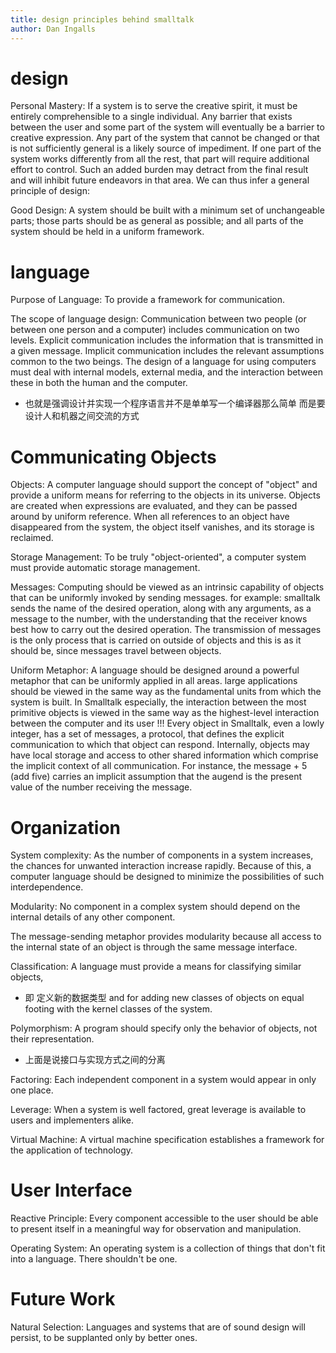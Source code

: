 ```yaml
---
title: design principles behind smalltalk
author: Dan Ingalls
---
```


# design

Personal Mastery:
If a system is to serve the creative spirit,
it must be entirely comprehensible to a single individual.
Any barrier that exists between the user and some part of the system
will eventually be a barrier to creative expression.
Any part of the system that cannot be changed
or that is not sufficiently general is a likely source of impediment.
If one part of the system works differently from all the rest,
that part will require additional effort to control.
Such an added burden may detract from the final result
and will inhibit future endeavors in that area.
We can thus infer a general principle of design:

Good Design:
A system should be built with a minimum set of unchangeable parts;
those parts should be as general as possible;
and all parts of the system should be held in a uniform framework.

# language

Purpose of Language:
To provide a framework for communication.

The scope of language design:
Communication between two people
(or between one person and a computer)
includes communication on two levels.
Explicit communication includes the information that is transmitted in a given message.
Implicit communication includes the relevant assumptions common to the two beings.
The design of a language for using computers must deal with internal models, external media,
and the interaction between these in both the human and the computer.
- 也就是强调设计并实现一个程序语言并不是单单写一个编译器那么简单
  而是要设计人和机器之间交流的方式

# Communicating Objects

Objects:
A computer language should support the concept of "object"
and provide a uniform means for referring to the objects in its universe.
Objects are created when expressions are evaluated,
and they can be passed around by uniform reference.
When all references to an object have disappeared from the system,
the object itself vanishes, and its storage is reclaimed.

Storage Management:
To be truly "object-oriented",
a computer system must provide automatic storage management.

Messages:
Computing should be viewed as an intrinsic capability of objects
that can be uniformly invoked by sending messages.
for example:
smalltalk sends the name of the desired operation,
along with any arguments, as a message to the number,
with the understanding that the receiver knows best how to carry out the desired operation.
The transmission of messages is the only process
that is carried on outside of objects
and this is as it should be, since messages travel between objects.

Uniform Metaphor:
A language should be designed around a powerful metaphor
that can be uniformly applied in all areas.
large applications should be viewed in the same way
as the fundamental units from which the system is built.
In Smalltalk especially,
the interaction between the most primitive objects
is viewed in the same way as the highest-level interaction
between the computer and its user !!!
Every object in Smalltalk, even a lowly integer,
has a set of messages, a protocol,
that defines the explicit communication to which that object can respond.
Internally, objects may have local storage
and access to other shared information
which comprise the implicit context of all communication.
For instance,
the message + 5 (add five) carries an implicit assumption that
the augend is the present value of the number receiving the message.

# Organization

System complexity:
As the number of components in a system increases,
the chances for unwanted interaction increase rapidly.
Because of this, a computer language should be designed
to minimize the possibilities of such interdependence.

Modularity:
No component in a complex system should depend on the internal details of any other component.

The message-sending metaphor provides modularity
because all access to the internal state of an object is through the same message interface.

Classification:
A language must provide a means for classifying similar objects,
- 即 定义新的数据类型
and for adding new classes of objects on equal footing with the kernel classes of the system.

Polymorphism:
A program should specify only the behavior of objects, not their representation.
- 上面是说接口与实现方式之间的分离

Factoring:
Each independent component in a system would appear in only one place.

Leverage:
When a system is well factored, great leverage is available to users and implementers alike.

Virtual Machine:
A virtual machine specification establishes a framework for the application of technology.

# User Interface

Reactive Principle:
Every component accessible to the user
should be able to present itself in a meaningful way for observation and manipulation.

Operating System:
An operating system is a collection of things that don't fit into a language. There shouldn't be one.

# Future Work

Natural Selection:
Languages and systems that are of sound design will persist,
to be supplanted only by better ones.
